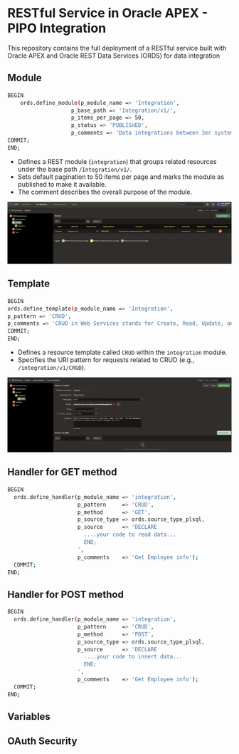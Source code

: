 # RESTful Service in Oracle APEX - PIPO Integration

This repository contains the full deployment of a RESTful service built with Oracle APEX and Oracle REST Data Services (ORDS) for data integration

## Module
```sh
BEGIN
    ords.define_module(p_module_name => 'Integration',
                    p_base_path => 'Integration/v1/',
                    p_items_per_page => 50,
                    p_status => 'PUBLISHED',
                    p_comments => 'Data integrations between 3er system and APEX');
COMMIT;
END;
```

- Defines a REST module (`integration`) that groups related resources under the base path `/Integration/v1/`.
- Sets default pagination to 50 items per page and marks the module as published to make it available.
- The comment describes the overall purpose of the module.

![alt text](/images/module.png "module")

## Template

```sh
BEGIN
ords.define_template(p_module_name => 'Integration',
p_pattern => 'CRUD',
p_comments => 'CRUD in Web Services stands for Create, Read, Update, and Delete — the four fundamental operations performed on data resources through a web service.');
COMMIT;
END;
```

- Defines a resource template called `CRUD` within the `integration` module.
- Specifies the URI pattern for requests related to CRUD (e.g., `/integration/v1/CRUD`).

![alt text](/images/template.png "template")

## Handler for GET method

```sh
BEGIN
  ords.define_handler(p_module_name => 'integration',
                      p_pattern     => 'CRUD',
                      p_method      => 'GET',
                      p_source_type => ords.source_type_plsql,
                      p_source      => 'DECLARE
                        ....your code to read data...
                        END;
                      ',
                      p_comments    => 'Get Employee info');
  COMMIT;
END;
```
## Handler for POST method

```sh
BEGIN
  ords.define_handler(p_module_name => 'integration',
                      p_pattern     => 'CRUD',
                      p_method      => 'POST',
                      p_source_type => ords.source_type_plsql,
                      p_source      => 'DECLARE
                        ....your code to insert data...
                        END;
                      ',
                      p_comments    => 'Get Employee info');
  COMMIT;
END;
```

## Variables



## OAuth Security

